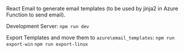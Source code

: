 React Email to generate email templates (to be used by jinja2 in Azure Function to send email).


Development Server:
```npm run dev```


Export Templates and move them to `azure\email_templates`:
```npm run export-win```
```npm run export-linux```